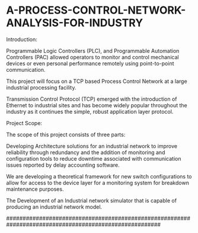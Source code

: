 # A-PROCESS-CONTROL-NETWORK-ANALYSIS-FOR-INDUSTRY

Introduction:

Programmable Logic Controllers (PLC), and Programmable Automation Controllers (PAC) allowed operators to monitor and control mechanical devices or even personal performance remotely using point-to-point communication.

This project will focus on a TCP based Process Control Network at a large industrial processing facility.

Transmission Control Protocol (TCP) emerged with the introduction of Ethernet to industrial sites and has become widely popular throughout the industry as it continues the simple, robust application layer protocol.

Project Scope:

The scope of this project consists of three parts:

Developing Architecture solutions for an industrial network to improve reliability through redundancy and the addition of monitoring and configuration tools to reduce downtime associated with communication issues reported by delay accounting software. ​

We are developing a theoretical framework for new switch configurations to allow for access to the device layer for a monitoring system for breakdown maintenance purposes. 

The Development of an Industrial network simulator that is capable of producing an industrial network model.

#######################################################################################################
